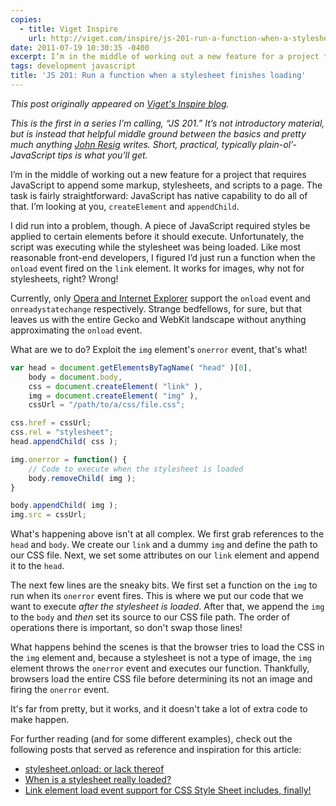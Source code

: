 ```yaml
---
copies:
  - title: Viget Inspire
    url: http://viget.com/inspire/js-201-run-a-function-when-a-stylesheet-finishes-loading
date: 2011-07-19 10:30:35 -0400
excerpt: I’m in the middle of working out a new feature for a project that requires JavaScript to append some markup, stylesheets, and scripts to a page. A piece of JavaScript required styles be applied to certain elements before it should execute.
tags: development javascript
title: 'JS 201: Run a function when a stylesheet finishes loading'
---
```


_This post originally appeared on [Viget's Inspire blog](http://viget.com/inspire/js-201-run-a-function-when-a-stylesheet-finishes-loading)._

_This is the first in a series I’m calling, “JS 201.” It’s not introductory material, but is instead that helpful middle ground between the basics and pretty much anything [John Resig](http://ejohn.org/) writes. Short, practical, typically plain-ol’-JavaScript tips is what you’ll get._

I’m in the middle of working out a new feature for a project that requires JavaScript to append some markup, stylesheets, and scripts to a page. The task is fairly straightforward: JavaScript has native capability to do all of that. I’m looking at you, `createElement` and `appendChild`.

I did run into a problem, though. A piece of JavaScript required styles be applied to certain elements before it should execute. Unfortunately, the script was executing while the stylesheet was being loaded. Like most reasonable front-end developers, I figured I’d just run a function when the `onload` event fired on the `link` element. It works for images, why not for stylesheets, right? Wrong!

Currently, only [Opera and Internet Explorer](http://thudjs.tumblr.com/post/637855087/stylesheet-onload-or-lack-thereof) support the `onload` event and `onreadystatechange` respectively. Strange bedfellows, for sure, but that leaves us with the entire Gecko and WebKit landscape without anything approximating the `onload` event.

What are we to do? Exploit the `img` element's `onerror` event, that's what!

```js
var head = document.getElementsByTagName( "head" )[0],
    body = document.body,
    css = document.createElement( "link" ),
    img = document.createElement( "img" ),
    cssUrl = "/path/to/a/css/file.css";

css.href = cssUrl;
css.rel = "stylesheet";
head.appendChild( css );

img.onerror = function() {
    // Code to execute when the stylesheet is loaded
    body.removeChild( img );
}

body.appendChild( img );
img.src = cssUrl;
```

What's happening above isn't at all complex. We first grab references to the `head` and `body`. We create our `link` and a dummy `img` and define the path to our CSS file. Next, we set some attributes on our `link` element and append it to the `head`.

The next few lines are the sneaky bits. We first set a function on the `img` to run when its `onerror` event fires. This is where we put our code that we want to execute _after the stylesheet is loaded_. After that, we append the `img` to the `body` and _then_ set its source to our CSS file path. The order of operations there is important, so don't swap those lines!

What happens behind the scenes is that the browser tries to load the CSS in the `img` element and, because a stylesheet is not a type of image, the `img` element throws the `onerror` event and executes our function. Thankfully, browsers load the entire CSS file before determining its not an image and firing the `onerror` event.

It's far from pretty, but it works, and it doesn't take a lot of extra code to make happen.

For further reading (and for some different examples), check out the following posts that served as reference and inspiration for this article:

- [stylesheet.onload: or lack thereof](http://thudjs.tumblr.com/post/637855087/stylesheet-onload-or-lack-thereof)
- [When is a stylesheet really loaded?](http://www.phpied.com/when-is-a-stylesheet-really-loaded/)
- [Link element load event support for CSS Style Sheet includes, finally!](http://www.backalleycoder.com/2011/03/20/link-tag-css-stylesheet-load-event/)